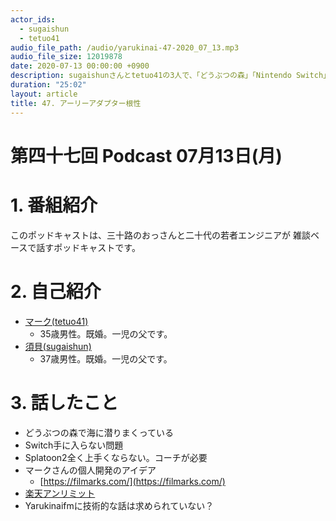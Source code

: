 ```yaml
---
actor_ids:
  - sugaishun
  - tetuo41
audio_file_path: /audio/yarukinai-47-2020_07_13.mp3
audio_file_size: 12019878
date: 2020-07-13 00:00:00 +0900
description: sugaishunさんとtetuo41の3人で、「どうぶつの森」「Nintendo Switch」「楽天UNLIMIT」について話しました。
duration: "25:02"
layout: article
title: 47. アーリーアダプター根性
---
```


# 第四十七回 Podcast 07月13日(月)

# 1. 番組紹介
  このポッドキャストは、三十路のおっさんと二十代の若者エンジニアが
  雑談ベースで話すポッドキャストです。

# 2. 自己紹介
- [マーク(tetuo41)](https://twitter.com/tetuo41)
  - 35歳男性。既婚。一児の父です。
- [須貝(sugaishun)](https://twitter.com/sugaishun)
  - 37歳男性。既婚。一児の父です。

# 3. 話したこと
- どうぶつの森で海に潜りまくっている
- Switch手に入らない問題
- Splatoon2全く上手くならない。コーチが必要
- マークさんの個人開発のアイデア
  - [https://filmarks.com/](https://filmarks.com/)
- [楽天アンリミット](https://network.mobile.rakuten.co.jp/fee/un-limit/)
- Yarukinaifmに技術的な話は求められていない？
